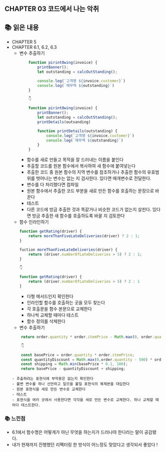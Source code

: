 ## CHAPTER 03 코드에서 나는 악취

## 📚 읽은 내용
- CHAPTER 5
- CHAPTER 6.1, 6.2, 6.3
  - 변수 추출하기
    ```js
        function pirintOwing(invoice) {
            printBanner();
            let outstanding = calcOutStanding();

            console.log(`고객명 ${invoice.customer}`)
            console.log(`채무액 ${outstanding}`)
        }

        👇

        function pirintOwing(invoice) {
            printBanner();
            let outstanding = calcOutStanding();
            printDetails(outsanding)

            function printDetails(outstanding) {
                console.log(`고객명 ${invoice.customer}`)
                console.log(`채무액 ${outstanding}`)
            }
        }
    ```
      - 함수를 새로 만들고 목적을 잘 드러내는 이름을 붙인다
      - 추출할 코드를 원본 함수에서 복사하여 새 함수에 붙여넣는다
      - 추출한 코드 중 원본 함수의 지역 변수를 참조하거나 추출한 함수의 유효범위를 벗어나는 변수는 없는 지 검사한다. 있다면 매개변수로 전달한다.
      - 변수를 다 처리했다면 컴파일
      - 원본 함수에서 추출한 코드 부분을 새로 만든 함수를 호출하는 문장으로 바꾼다
      - 테스트
      - 다른 코드에 방금 추출한 것과 똑같거나 비슷한 코드가 없는지 살핀다. 있다면 방금 추출한 새 함수를 호출하도록 바꿀 지 검토한다
  - 함수 인라인하기
    ```js
    function getRating(driver) {
        return moreThanFiveLateDeliveries(driver) ? 2 : 1;
    }

    fuction moreThanFiveLateDeliveries(driver) {
        return (driver.numberOfLateDeliveries > 5) ? 2 : 1;
    }

    👇

    function getRating(driver) {
        return (driver.numberOfLateDeliveries > 5) ? 2 : 1
    }
    ```
      - 다형 메서드인지 확인한다
      - 인라인할 함수를 호출하는 곳을 모두 찾는다
      - 각 호출문을 함수 본문으로 교체한다
      - 하나씩 교체할 때마다 테스트
      - 함수 정의를 삭제한다
  -  변수 추출하기
    ```js
        return order.quantity * order.itemPrice - Math.max(0, order.quantity - 500) * order.itemPrice * 0.05 + Math.min(order.quantity * order.itemPrice * 0.1, 100)

        👇

        const basePrice = order.quantity * order.itemPrice;
        const quantityDiscount = Math.max(0,order.quantity - 500) * order.itemPrice * 0.05;
        const shipping = Math.min(basePrice * 0.1, 100);
        return basePrice - quantityDiscount + shipping;
    ```
      - 추출하려는 표현식에 부작용은 없는지 확인한다
      - 불변 변수를 하나 선언하고 일므을 붙일 표현식의 복제본을 대입한다
      - 원본 표현식을 새로 만든 변수로 교체한다
      - 테스트
      - 표현식을 여러 곳에서 사용한다면 각각을 새로 만든 변수로 교체한다. 하나 교체할 때마다 테스트한다.
### 📚 느낀점
- 6.1에서 함수명은 어떻게가 아닌 무엇을 하는지가 드러나야 한다라는 말이 공감됐다.
- 내가 현재까지 진행했던 리팩터링 한 방식이 어느정도 맞았다고 생각되서 좋았다 !
